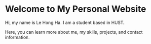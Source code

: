<!DOCTYPE html>
<html>

<head>
    <title>My Personal Website</title>
</head>

<body>
    <h1>Welcome to My Personal Website</h1>
    <p>Hi, my name is Le Hong Ha. I am a student based in HUST.</p>
    <p>Here, you can learn more about me, my skills, projects, and contact information.</p>
    <!-- Add more sections and content as needed -->
</body>

</html>
